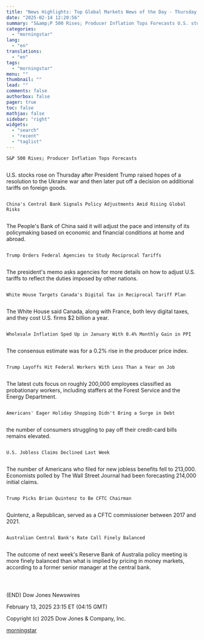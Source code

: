 ```yaml
---
title: "News Highlights: Top Global Markets News of the Day - Thursday at 11 PM ET"
date: "2025-02-14 12:20:56"
summary: "S&amp;P 500 Rises; Producer Inflation Tops Forecasts U.S. stocks rose on Thursday after President Trump raised hopes of a resolution to the Ukraine war and then later put off a decision on additional tariffs on foreign goods. China's Central Bank Signals Policy Adjustments Amid Rising Global Risks The People's Bank..."
categories:
  - "morningstar"
lang:
  - "en"
translations:
  - "en"
tags:
  - "morningstar"
menu: ""
thumbnail: ""
lead: ""
comments: false
authorbox: false
pager: true
toc: false
mathjax: false
sidebar: "right"
widgets:
  - "search"
  - "recent"
  - "taglist"
---
```


```
S&P 500 Rises; Producer Inflation Tops Forecasts 
 
```

U.S. stocks rose on Thursday after President Trump raised hopes of a resolution to the Ukraine war and then later put off a decision on additional tariffs on foreign goods.

```
 
China's Central Bank Signals Policy Adjustments Amid Rising Global Risks 
 
```

The People's Bank of China said it will adjust the pace and intensity of its policymaking based on economic and financial conditions at home and abroad.

```
 
Trump Orders Federal Agencies to Study Reciprocal Tariffs 
 
```

The president's memo asks agencies for more details on how to adjust U.S. tariffs to reflect the duties imposed by other nations.

```
 
White House Targets Canada's Digital Tax in Reciprocal Tariff Plan 
 
```

The White House said Canada, along with France, both levy digital taxes, and they cost U.S. firms $2 billion a year.

```
 
Wholesale Inflation Sped Up in January With 0.4% Monthly Gain in PPI 
 
```

The consensus estimate was for a 0.2% rise in the producer price index.

```
 
Trump Layoffs Hit Federal Workers With Less Than a Year on Job 
 
```

The latest cuts focus on roughly 200,000 employees classified as probationary workers, including staffers at the Forest Service and the Energy Department.

```
 
Americans' Eager Holiday Shopping Didn't Bring a Surge in Debt 
 
```

the number of consumers struggling to pay off their credit-card bills remains elevated.

```
 
U.S. Jobless Claims Declined Last Week 
 
```

The number of Americans who filed for new jobless benefits fell to 213,000. Economists polled by The Wall Street Journal had been forecasting 214,000 initial claims.

```
 
Trump Picks Brian Quintenz to Be CFTC Chairman 
 
```

Quintenz, a Republican, served as a CFTC commissioner between 2017 and 2021.

```
 
Australian Central Bank's Rate Call Finely Balanced 
 
```

The outcome of next week's Reserve Bank of Australia policy meeting is more finely balanced than what is implied by pricing in money markets, according to a former senior manager at the central bank.

```
 
 
```

(END) Dow Jones Newswires

February 13, 2025 23:15 ET (04:15 GMT)

Copyright (c) 2025 Dow Jones & Company, Inc.

[morningstar](https://www.morningstar.com/news/dow-jones/2025021318655/news-highlights-top-global-markets-news-of-the-day-thursday-at-11-pm-et)
